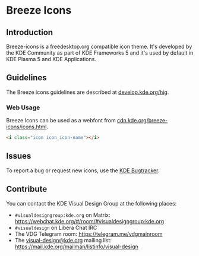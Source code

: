 # Breeze Icons

## Introduction

Breeze-icons is a freedesktop.org compatible icon theme. It's developed by the KDE Community as part of KDE Frameworks 5 and it's used by default in KDE Plasma 5 and KDE Applications.

## Guidelines

The Breeze icons guidelines are described at [develop.kde.org/hig](https://develop.kde.org/hig).

### Web Usage 

Breeze Icons can be used as a webfont from [cdn.kde.org/breeze-icons/icons.html](https://cdn.kde.org/breeze-icons/icons.html).

```html
<i class="icon icon_icon-name"></i>
```

## Issues

To report a bug or request new icons, use the [KDE Bugtracker](https://bugs.kde.org/enter_bug.cgi?product=Breeze&component=Icons).

## Contribute

You can contact the KDE Visual Design Group at the following places:

- `#visualdesigngroup:kde.org` on Matrix: <https://webchat.kde.org/#/room/#visualdesigngroup:kde.org>
- `#visualdesign` on Libera Chat IRC
- The VDG Telegram room: <https://telegram.me/vdgmainroom>
- The visual-design@kde.org mailing list: <https://mail.kde.org/mailman/listinfo/visual-design>
